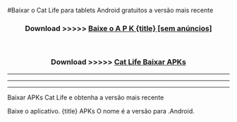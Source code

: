 #Baixar o Cat Life   para tablets Android gratuitos a versão mais recente


<div align="center">
<h3>Download >>>>> <a href="https://pt-web.web.app/?pt= {title}">Baixe o A P K {title} [sem anúncios]</a></h3><br>

<h3>Download >>>>> <a href="https://pt-web.web.app/?pt= {title}">Cat Life  Baixar APKs</a></h3>
</div>

----------------------------------------------------------

----------------------------------------------------------

----------------------------------------------------------

Baixar APKs Cat Life  e obtenha a versão mais recente

Baixe o aplicativo. {title} APKs O nome é a versão para .Android.


